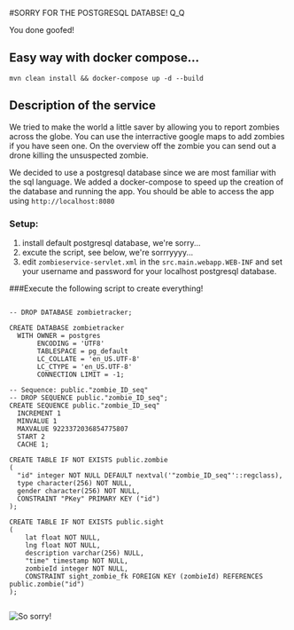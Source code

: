 #SORRY FOR THE POSTGRESQL DATABSE! Q_Q

You done goofed!

## Easy way with docker compose...

```
mvn clean install && docker-compose up -d --build
```

## Description of the service

We tried to make the world a little saver by allowing you to report zombies across the globe.
You can use the interractive google maps to add zombies if you have seen one.
On the overview off the zombie you can send out a drone killing the unsuspected zombie.

We decided to use a postgresql database since we are most familiar with the sql language. We added a docker-compose to speed up the creation of the database and running the app.
You should be able to access the app using `http://localhost:8080` 

### Setup:

1. install default postgresql database, we're sorry...
2. excute the script, see below, we're sorrryyyy...
3. edit `zombieservice-servlet.xml` in the `src.main.webapp.WEB-INF` and set your username and password for your localhost postgresql database.

###Execute the following script to create everything!
```postgresql

-- DROP DATABASE zombietracker;

CREATE DATABASE zombietracker
  WITH OWNER = postgres
       ENCODING = 'UTF8'
       TABLESPACE = pg_default
       LC_COLLATE = 'en_US.UTF-8'
       LC_CTYPE = 'en_US.UTF-8'
       CONNECTION LIMIT = -1;

-- Sequence: public."zombie_ID_seq"
-- DROP SEQUENCE public."zombie_ID_seq";
CREATE SEQUENCE public."zombie_ID_seq"
  INCREMENT 1
  MINVALUE 1
  MAXVALUE 9223372036854775807
  START 2
  CACHE 1;
  
CREATE TABLE IF NOT EXISTS public.zombie
(
  "id" integer NOT NULL DEFAULT nextval('"zombie_ID_seq"'::regclass),
  type character(256) NOT NULL,
  gender character(256) NOT NULL,
  CONSTRAINT "PKey" PRIMARY KEY ("id")
);

CREATE TABLE IF NOT EXISTS public.sight 
(
	lat float NOT NULL,
	lng float NOT NULL,
	description varchar(256) NULL,
	"time" timestamp NOT NULL,
	zombieId integer NOT NULL,
	CONSTRAINT sight_zombie_fk FOREIGN KEY (zombieId) REFERENCES public.zombie("id")
);


```

![So sorry!](https://s-media-cache-ak0.pinimg.com/564x/10/be/53/10be5391b67192be328953b595d6de0a.jpg)